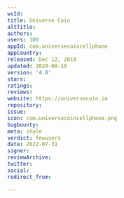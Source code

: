 ```yaml
---
wsId: 
title: Universe Coin
altTitle: 
authors: 
users: 100
appId: com.universecoincellphone
appCountry: 
released: Dec 12, 2019
updated: 2020-08-10
version: '4.0'
stars: 
ratings: 
reviews: 
website: https://universecoin.io
repository: 
issue: 
icon: com.universecoincellphone.png
bugbounty: 
meta: stale
verdict: fewusers
date: 2022-07-31
signer: 
reviewArchive: 
twitter: 
social: 
redirect_from: 

---
```


